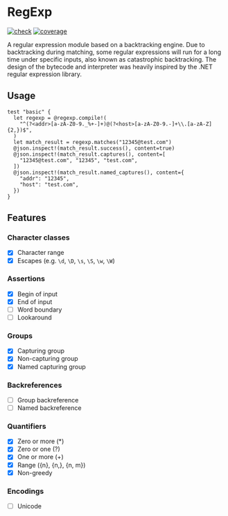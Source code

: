 # RegExp
[![check](https://github.com/yj-qin/regexp/actions/workflows/check.yml/badge.svg)](https://github.com/yj-qin/regexp/actions/workflows/check.yml)
[![coverage](https://coveralls.io/repos/github/yj-qin/regexp/badge.svg?branch=main)](https://coveralls.io/github/yj-qin/regexp?branch=main)

A regular expression module based on a backtracking engine. Due to backtracking during matching, some regular expressions will run for a long time under specific inputs, also known as catastrophic backtracking.
The design of the bytecode and interpreter was heavily inspired by the .NET regular expression library.

## Usage

```moonbit
test "basic" {
  let regexp = @regexp.compile!(
    "^(?<addr>[a-zA-Z0-9._%+-]+)@(?<host>[a-zA-Z0-9.-]+\\.[a-zA-Z]{2,})$",
  )
  let match_result = regexp.matches("12345@test.com")
  @json.inspect!(match_result.success(), content=true)
  @json.inspect!(match_result.captures(), content=[
    "12345@test.com", "12345", "test.com",
  ])
  @json.inspect!(match_result.named_captures(), content={
    "addr": "12345",
    "host": "test.com",
  })
}
```

## Features

### Character classes

- [x] Character range
- [x] Escapes (e.g. `\d`, `\D`, `\s`, `\S`, `\w`, `\W`)

### Assertions

- [x] Begin of input
- [x] End of input
- [ ] Word boundary
- [ ] Lookaround

### Groups

- [x] Capturing group
- [x] Non-capturing group
- [x] Named capturing group

### Backreferences

- [ ] Group backreference
- [ ] Named backreference

### Quantifiers

- [x] Zero or more (\*)
- [x] Zero or one (?)
- [x] One or more (+)
- [x] Range ({n}, {n,}, {n, m})
- [x] Non-greedy

### Encodings

- [ ] Unicode
